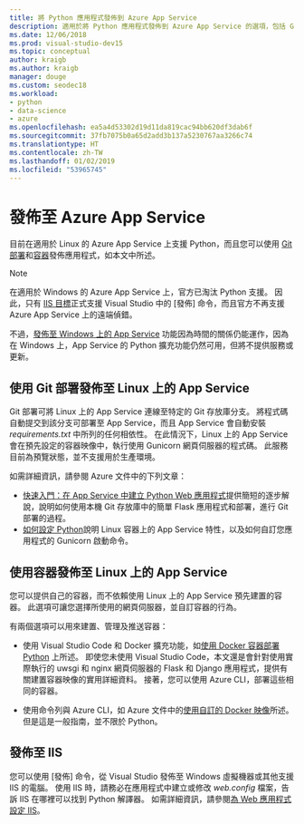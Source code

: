 ```yaml
---
title: 將 Python 應用程式發佈到 Azure App Service
description: 適用於將 Python 應用程式發佈到 Azure App Service 的選項，包括 Git 部署及 Linux 的容器，以及部署到 IIS。
ms.date: 12/06/2018
ms.prod: visual-studio-dev15
ms.topic: conceptual
author: kraigb
ms.author: kraigb
manager: douge
ms.custom: seodec18
ms.workload:
- python
- data-science
- azure
ms.openlocfilehash: ea5a4d53302d19d11da819cac94bb620df3dab6f
ms.sourcegitcommit: 37fb7075b0a65d2add3b137a5230767aa3266c74
ms.translationtype: HT
ms.contentlocale: zh-TW
ms.lasthandoff: 01/02/2019
ms.locfileid: "53965745"
---
```

# <a name="publish-to-azure-app-service"></a>發佈至 Azure App Service

目前在適用於 Linux 的 Azure App Service 上支援 Python，而且您可以使用 [Git 部署](#publish-to-app-service-on-linux-using-git-deploy)和[容器](#publish-to-app-service-on-linux-using-containers)發佈應用程式，如本文中所述。

> [!Note]
> 在適用於 Windows 的 Azure App Service 上，官方已淘汰 Python 支援。 因此，只有 [IIS 目標](#publish-to-iis)正式支援 Visual Studio 中的 [發佈] 命令，而且官方不再支援 Azure App Service 上的遠端偵錯。
>
> 不過，[發佈至 Windows 上的 App Service](publish-to-app-service-windows.md) 功能因為時間的關係仍能運作，因為在 Windows 上，App Service 的 Python 擴充功能仍然可用，但將不提供服務或更新。

## <a name="publish-to-app-service-on-linux-using-git-deploy"></a>使用 Git 部署發佈至 Linux 上的 App Service

Git 部署可將 Linux 上的 App Service 連線至特定的 Git 存放庫分支。 將程式碼自動提交到該分支可部署至 App Service，而且 App Service 會自動安裝 *requirements.txt* 中所列的任何相依性。 在此情況下，Linux 上的 App Service 會在預先設定的容器映像中，執行使用 Gunicorn 網頁伺服器的程式碼。 此服務目前為預覽狀態，並不支援用於生產環境。

如需詳細資訊，請參閱 Azure 文件中的下列文章：

- [快速入門：在 App Service 中建立 Python Web 應用程式](/azure/app-service/containers/quickstart-python?toc=%2Fpython%2Fazure%2FTOC.json)提供簡短的逐步解說，說明如何使用本機 Git 存放庫中的簡單 Flask 應用程式和部署，進行 Git 部署的過程。
- [如何設定 Python](/azure/app-service/containers/how-to-configure-python)說明 Linux 容器上的 App Service 特性，以及如何自訂您應用程式的 Gunicorn 啟動命令。

## <a name="publish-to-app-service-on-linux-using-containers"></a>使用容器發佈至 Linux 上的 App Service

您可以提供自己的容器，而不依賴使用 Linux 上的 App Service 預先建置的容器。 此選項可讓您選擇所使用的網頁伺服器，並自訂容器的行為。

有兩個選項可以用來建置、管理及推送容器：

- 使用 Visual Studio Code 和 Docker 擴充功能，如[使用 Docker 容器部署 Python](https://code.visualstudio.com/docs/python/tutorial-deploy-containers) 上所述。 即使您未使用 Visual Studio Code，本文還是會針對使用實際執行的 uwsgi 和 nginx 網頁伺服器的 Flask 和 Django 應用程式，提供有關建置容器映像的實用詳細資料。 接著，您可以使用 Azure CLI，部署這些相同的容器。

- 使用命令列與 Azure CLI，如 Azure 文件中的[使用自訂的 Docker 映像](/azure/app-service/containers/tutorial-custom-docker-image)所述。 但是這是一般指南，並不限於 Python。

## <a name="publish-to-iis"></a>發佈至 IIS

您可以使用 [發佈] 命令，從 Visual Studio 發佈至 Windows 虛擬機器或其他支援 IIS 的電腦。 使用 IIS 時，請務必在應用程式中建立或修改 *web.config* 檔案，告訴 IIS 在哪裡可以找到 Python 解譯器。 如需詳細資訊，請參閱[為 Web 應用程式設定 IIS](configure-web-apps-for-iis-windows.md)。
